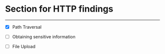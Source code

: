 # Section for HTTP findings
___
- [x] Path Traversal
- [ ] Obtaining sensitive information
- [ ] File Upload

